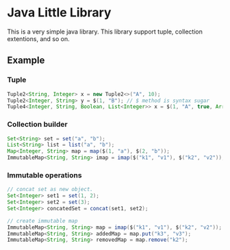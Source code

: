 Java Little Library
======================

This is a very simple java library.
This library support tuple, collection extentions, and so on.

Example
------------

### Tuple

```java
Tuple2<String, Integer> x = new Tuple2<>("A", 10);
Tuple2<Integer, String> y = $(1, "B"); // $ method is syntax sugar
Tuple4<Integer, String, Boolean, List<Integer>> x = $(1, "A", true, Arrays.asList(2));
````

### Collection builder

```java
Set<String> set = set("a", "b");
List<String> list = list("a", "b");
Map<Integer, String> map = map($(1, "a"), $(2, "b"));
ImmutableMap<String, String> imap = imap($("k1", "v1"), $("k2", "v2"));
```

### Immutable operations

```java
// concat set as new object.
Set<Integer> set1 = set(1, 2);
Set<Integer> set2 = set(3);
Set<Integer> concatedSet = concat(set1, set2);

// create immutable map
ImmutableMap<String, String> map = imap($("k1", "v1"), $("k2", "v2"));
ImmutableMap<String, String> addedMap = map.put("k3", "v3");
ImmutableMap<String, String> removedMap = map.remove("k2");
```

